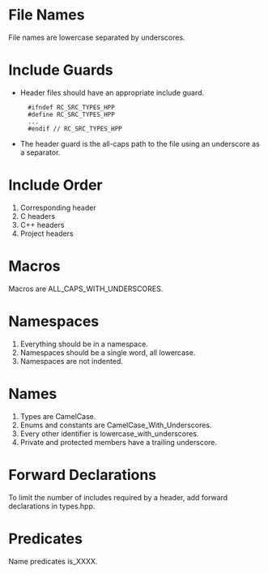 File Names
==========
File names are lowercase separated by underscores.

Include Guards
==============
* Header files should have an appropriate include guard.

        #ifndef RC_SRC_TYPES_HPP
        #define RC_SRC_TYPES_HPP
        ...
        #endif // RC_SRC_TYPES_HPP

* The header guard is the all-caps path to the file using an
  underscore as a separator.

Include Order
=============
1. Corresponding header
2. C headers
3. C++ headers
4. Project headers

Macros
======
Macros are ALL_CAPS_WITH_UNDERSCORES.

Namespaces
==========
1. Everything should be in a namespace.
2. Namespaces should be a single word, all lowercase.
3. Namespaces are not indented.

Names
=====
1. Types are CamelCase.
2. Enums and constants are CamelCase_With_Underscores.
2. Every other identifier is lowercase_with_underscores.
3. Private and protected members have a trailing underscore.

Forward Declarations
====================
To limit the number of includes required by a header, add forward declarations in types.hpp.

Predicates
==========
Name predicates is_XXXX.
